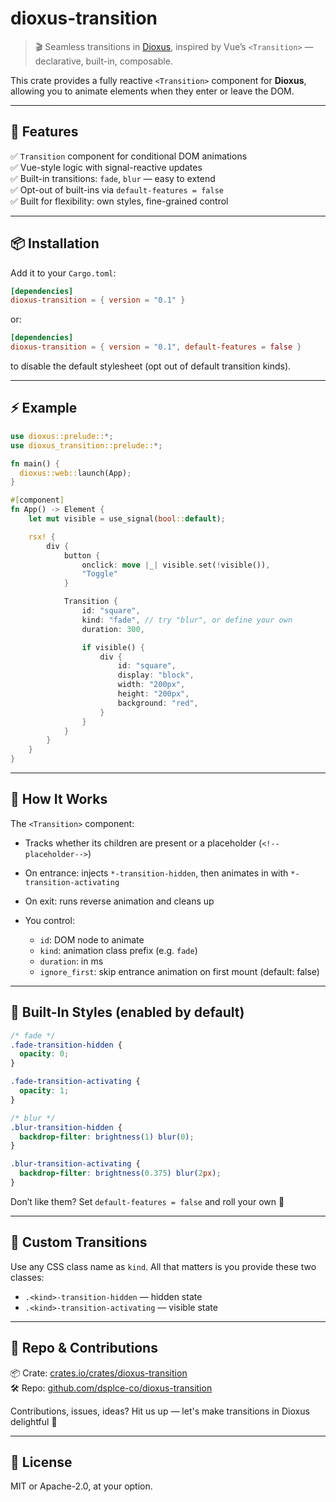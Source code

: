 # dioxus-transition

> 🎬 Seamless transitions in [Dioxus](https://dioxuslabs.com/), inspired by Vue’s `<Transition>` — declarative, built-in, composable.

This crate provides a fully reactive `<Transition>` component for **Dioxus**, allowing you to animate elements when they enter or leave the DOM.

---

## 🖤 Features

✅ `Transition` component for conditional DOM animations<br/>
✅ Vue-style logic with signal-reactive updates<br/>
✅ Built-in transitions: `fade`, `blur` — easy to extend<br/>
✅ Opt-out of built-ins via `default-features = false`<br/>
✅ Built for flexibility: own styles, fine-grained control<br/>

---

## 📦 Installation

Add it to your `Cargo.toml`:

```toml
[dependencies]
dioxus-transition = { version = "0.1" }
```
or:

```toml
[dependencies]
dioxus-transition = { version = "0.1", default-features = false }
```

to disable the default stylesheet (opt out of default transition kinds).

---

## ⚡ Example

```rust
use dioxus::prelude::*;
use dioxus_transition::prelude::*;

fn main() {
  dioxus::web::launch(App);
}

#[component]
fn App() -> Element {
    let mut visible = use_signal(bool::default);

    rsx! {
        div {
            button {
                onclick: move |_| visible.set(!visible()),
                "Toggle"
            }

            Transition {
                id: "square",
                kind: "fade", // try "blur", or define your own
                duration: 300,

                if visible() {
                    div {
                        id: "square",
                        display: "block",
                        width: "200px",
                        height: "200px",
                        background: "red",
                    }
                }
            }
        }
    }
}
```

---

## 🧠 How It Works

The `<Transition>` component:

* Tracks whether its children are present or a placeholder (`<!--placeholder-->`)
* On entrance: injects `*-transition-hidden`, then animates in with `*-transition-activating`
* On exit: runs reverse animation and cleans up
* You control:

    * `id`: DOM node to animate
    * `kind`: animation class prefix (e.g. `fade`)
    * `duration`: in ms
    * `ignore_first`: skip entrance animation on first mount (default: false)

---

## 🎨 Built-In Styles (enabled by default)

```css
/* fade */
.fade-transition-hidden {
  opacity: 0;
}

.fade-transition-activating {
  opacity: 1;
}

/* blur */
.blur-transition-hidden {
  backdrop-filter: brightness(1) blur(0);
}

.blur-transition-activating {
  backdrop-filter: brightness(0.375) blur(2px);
}
```

Don’t like them? Set `default-features = false` and roll your own 🧘

---

## 🧩 Custom Transitions

Use any CSS class name as `kind`. All that matters is you provide these two classes:

* `.<kind>-transition-hidden` — hidden state
* `.<kind>-transition-activating` — visible state

---

## 📁 Repo & Contributions

📦 Crate: [crates.io/crates/dioxus-transition](https://crates.io/crates/dioxus-transition)<br/>
🛠️ Repo: [github.com/dsplce-co/dioxus-transition](https://github.com/dsplce-co/dioxus-transition)<br/>

Contributions, issues, ideas? Hit us up — let's make transitions in Dioxus delightful 🖤

---

## 📄 License

MIT or Apache-2.0, at your option.
